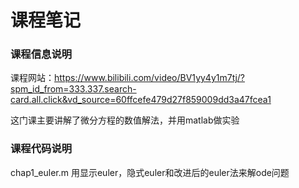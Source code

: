# 课程笔记
### 课程信息说明
课程网站：https://www.bilibili.com/video/BV1yy4y1m7tj/?spm_id_from=333.337.search-card.all.click&vd_source=60ffcefe479d27f859009dd3a47fcea1

这门课主要讲解了微分方程的数值解法，并用matlab做实验

### 课程代码说明
chap1_euler.m   用显示euler，隐式euler和改进后的euler法来解ode问题